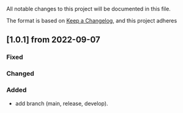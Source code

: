 All notable changes to this project will be documented in this file.

The format is based on [Keep a Changelog](https://keepachangelog.com/en/1.0.0/), and this project adheres

## [1.0.1] from 2022-09-07

### Fixed

### Changed

### Added
- add branch (main, release, develop).